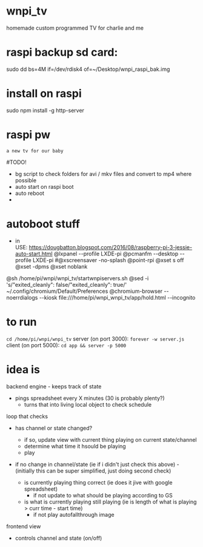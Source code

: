 # wnpi_tv
homemade custom programmed TV for charlie and me


# raspi backup sd card:
sudo dd bs=4M if=/dev/rdisk4 of=~/Desktop/wnpi_raspi_bak.img


# install on raspi
sudo npm install -g http-server


# raspi pw
`a new tv for our baby`

#TODO!
- bg script to check folders for avi / mkv files and convert to mp4 where possible
- auto start on raspi boot
- auto reboot
- 


# autoboot stuff
- in 	
USE: https://dougbatton.blogspot.com/2016/08/raspberry-pi-3-jessie-auto-start.html
@lxpanel --profile LXDE-pi
@pcmanfm --desktop --profile LXDE-pi
#@xscreensaver -no-splash
@point-rpi
@xset s off
@xset -dpms
@xset noblank

@sh /home/pi/wnpi/wnpi_tv/startwnpiservers.sh
@sed -i 's/"exited_cleanly": false/"exited_cleanly": true/' ~/.config/chromium/Default/Preferences
@chromium-browser --noerrdialogs --kiosk file:///home/pi/wnpi_wnpi_tv/app/hold.html --incognito




# to run
`cd /home/pi/wnpi/wnpi_tv`
server (on port 3000): `forever -w server.js `
client (on port 5000): `cd app && server -p 5000`


# idea is

backend engine - keeps track of state
- pings spreadsheet every X minutes (30 is probably plenty?)
	- turns that into living local object to check schedule


loop that checks
- has channel or state changed?
	- if so, update view with current thing playing on current state/channel
	- determine what time it hsould be playing
	- play

- if no change in channel/state (ie if i didn't just check this above) -
(initially this can be super simplified, just doing second check)
	- is currently playing thing correct (ie does it jive with google spreadsheet)
		- if not update to what should be playing according to GS
	- is what is currently playing still playing (ie is length of what is playing > curr time - start time)
		- if not play autofallthrough image



frontend view
- controls channel and state (on/off)
